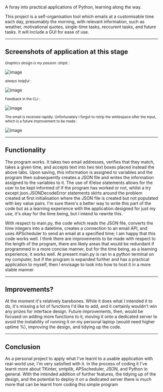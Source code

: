 A foray into practical applications of Python, learning along the way. 

This project is a self-organisation tool which emails at a customisable time each day, presumably the morning, with relevant information, such as weather, motivational quotes,
single-time tasks, reccurent tasks, and future tasks. It will include a GUI for ease of use.



----------------------------
## Screenshots of application at this stage
<sub>_Graphics design is my passion_ :shipit: : </sub>

![image](https://github.com/itssojoever/Emailinator/assets/144183809/ecf0343c-3e93-46ef-bf48-f539ede9e64d)

<sub> _always helpful_ : </sub> 

![image](https://github.com/itssojoever/Emailinator/assets/144183809/e1f2ca77-1903-4882-9f48-598600e10e43)

<sub>Feedback in the CLI : </sub>

![image](https://github.com/itssojoever/Emailinator/assets/144183809/cf5c5a9e-4612-4586-854a-de57bf7a6bfc)

<sub>The email is received rapidly. Unfortunately I forgot to rstrip the whitespace after the input, which is a future improvement to be made : </sub>

![image](https://github.com/itssojoever/Emailinator/assets/144183809/76decf8c-e7d3-4da8-90d5-58dec0ee02a7)

----------------------------
## Functionality

The program works. It takes two email addresses, verifies that they match, takes a given time, and accepts text into two text boxes placed instead the above tabs. Upon saving, this information is assigned to variables and the program then subsequently creates a JSON file and writes the information assigned to the variables to it. The use of if/else statements allows for the user to be kept informed of if the program has worked or not, whilst a try except json.JSONDecodeError statements skirts around the problem created at first initialisation where the JSON file is created but not populated with key value pairs. I'm sure there's a better way to write this part of the code but as a learning experience with the application designed for just my use, it's okay for the time being, but I intend to rewrite this.

With respect to main.py, the code which reads the JSON file, converts the time integers into a datetime, creates a connection to an email API, and uses APScheduler to send an email at a specified time; I am happy that this code works well. I think there are improvements to be made with respect to the length of the program, there are likely areas that would be redundant if programmed in a more concise manner, but for the time being, as a learning experience, it works well. At present main.py is ran in a python terminal on my computer, but if the program is expanded further and has a practical application to myself, then I envisage to look into how to host it in a more stable manner

-----------------------------
## Improvements?

At the moment it's relatively barebones. While it does what I intended it to do, it's missing a lot of functions I'd like to add, and it certainly wouldn't win any prizes for interface design. Future improvements, then, would be focused on adding more functions to it, moving it onto a dedicated server to avoid the instability of running it on my personal laptop (would need higher uptime %), improving the design, and tidying up the code.

-----------------------------
## Conclusion

As a personal project to apply what I've learnt to a usable application with real-world use, I'm very satisfied with it. In the process of coding it I've learnt more about TKinter, smtplib, APSscheduler, JSON, and Python in general. With the intended addition of further features, the tidying up of the design, and the potential to deploy it on a dedicated server there is much more that can be learnt from coding this simple program

